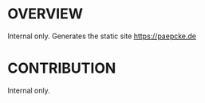 # OVERVIEW 

Internal only. Generates the static site https://paepcke.de 

# CONTRIBUTION

Internal only.
